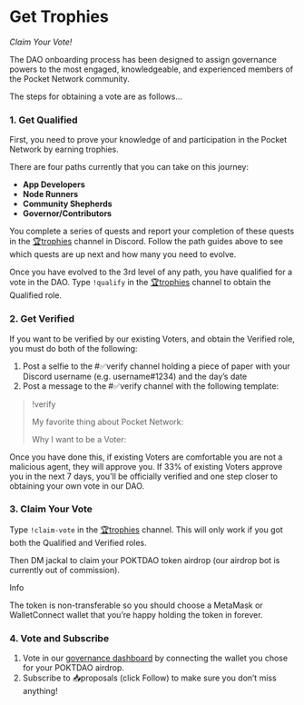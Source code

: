 # Get Trophies

_Claim Your Vote!_

The DAO onboarding process has been designed to assign governance powers to the most engaged, knowledgeable, and experienced members of the Pocket Network community.

The steps for obtaining a vote are as follows…

### 1. Get Qualified <a href="#1-get-qualified" id="1-get-qualified"></a>

First, you need to prove your knowledge of and participation in the Pocket Network by earning trophies.

There are four paths currently that you can take on this journey:

* **App Developers**
* **Node Runners**
* **Community Shepherds**
* **Governor/Contributors**

You  complete a series of quests and report your completion of these quests in the [🏆trophies](https://discord.com/channels/553741558869131266/763504639299289138) channel in Discord. Follow the path guides above to see which quests are up next and how many you need to evolve.

Once you have evolved to the 3rd level of any path, you have qualified for a vote in the DAO. Type `!qualify` in the [🏆trophies](https://discord.com/channels/553741558869131266/763504639299289138) channel to obtain the Qualified role.

### 2. Get Verified <a href="#2-get-verified" id="2-get-verified"></a>

If you want to be verified by our existing Voters, and obtain the Verified role, you must do both of the following:

1. Post a selfie to the #✅verify channel holding a piece of paper with your Discord username (e.g. username#1234) and the day’s date
2. Post a message to the #✅verify channel with the following template:

> !verify
>
> My favorite thing about Pocket Network:
>
> Why I want to be a Voter:

Once you have done this, if existing Voters are comfortable you are not a malicious agent, they will approve you. If 33% of existing Voters approve you in the next 7 days, you’ll be officially verified and one step closer to obtaining your own vote in our DAO.

### 3. Claim Your Vote <a href="#3-claim-your-vote" id="3-claim-your-vote"></a>

Type `!claim-vote` in the [🏆trophies](https://discord.com/channels/553741558869131266/763504639299289138) channel. This will only work if you got both the Qualified and Verified roles.

Then DM jackal to claim your POKTDAO token airdrop (our airdrop bot is currently out of commission).

&#x20;Info

The token is non-transferable so you should choose a MetaMask or WalletConnect wallet that you’re happy holding the token in forever.

### 4. Vote and Subscribe <a href="#4-vote-and-subscribe" id="4-vote-and-subscribe"></a>

1. Vote in our [governance dashboard](https://gov.pokt.network/) by connecting the wallet you chose for your POKTDAO airdrop.
2. Subscribe to 📥proposals (click Follow) to make sure you don’t miss anything!
